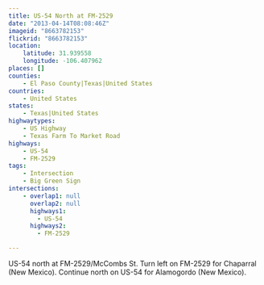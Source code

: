 ```yaml
---
title: US-54 North at FM-2529
date: "2013-04-14T08:08:46Z"
imageid: "8663782153"
flickrid: "8663782153"
location:
    latitude: 31.939558
    longitude: -106.407962
places: []
counties:
    - El Paso County|Texas|United States
countries:
    - United States
states:
    - Texas|United States
highwaytypes:
    - US Highway
    - Texas Farm To Market Road
highways:
    - US-54
    - FM-2529
tags:
    - Intersection
    - Big Green Sign
intersections:
    - overlap1: null
      overlap2: null
      highways1:
        - US-54
      highways2:
        - FM-2529

---
```

US-54 north at FM-2529/McCombs St.  Turn left on FM-2529 for Chaparral (New Mexico).  Continue north on US-54 for Alamogordo (New Mexico).